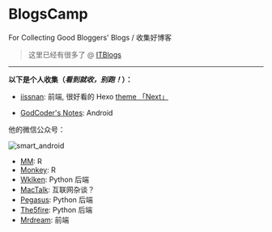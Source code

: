 # BlogsCamp

For Collecting Good Bloggers' Blogs / 收集好博客

> 这里已经有很多了 @ [ITBlogs](https://github.com/csarron/ITBlogs)

---

**以下是个人收集（*看到就收，别跑！*）：**

- [iissnan](http://notes.iissnan.com/): 前端, 很好看的 Hexo [theme 「Next」](http://theme-next.iissnan.com/)

- [GodCoder's Notes](http://godcoder.me/about/): Android

他的微信公众号：

![smart_android](http://7xsgef.com1.z0.glb.clouddn.com/loongggqrcode_for_gh_f926f0011273_344.jpg)

- [MM](http://papacochon.com/): R
- [Monkey](http://monkey0105.github.io/): R
- [Wklken](http://www.wklken.me/): Python 后端
- [MacTalk](http://macshuo.com/): 互联网杂谈？
- [Pegasus](http://ningning.today/): Python 后端
- [The5fire](http://the5fire.com): Python 后端
- [Mrdream](http://mrdream.xyz/): 前端
